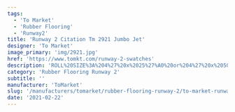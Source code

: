 ```yaml
---
tags:
  - 'To Market'
  - 'Rubber Flooring'
  - 'Runway2'
title: 'Runway 2 Citation Tm 2921 Jumbo Jet'
designer: 'To Market'
image_primary: 'img/2921.jpg'
href: 'https://www.tomkt.com/runway-2-swatches'
description: 'ROLL%20SIZE%3A%204%27%20x%2025%27%A0%20or%204%27%20x%2050%27'
category: 'Rubber Flooring Runway 2'
subtitle: ''
manufacturer: 'ToMarket'
slug: '/manufacturers/tomarket/rubber-flooring-runway-2/to-market-runway-2-citation-tm-2921-jumbo-jet'
date: '2021-02-22'
---
```

